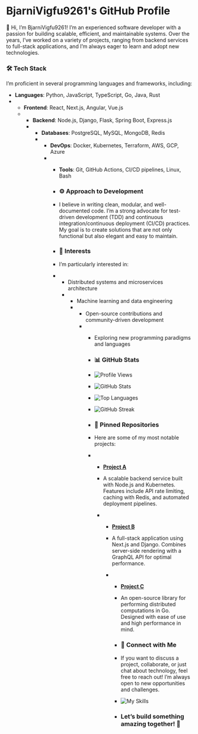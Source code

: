 # BjarniVigfu9261's GitHub Profile

👋 Hi, I’m BjarniVigfu9261! I’m an experienced software developer with a passion for building scalable, efficient, and maintainable systems. Over the years, I’ve worked on a variety of projects, ranging from backend services to full-stack applications, and I’m always eager to learn and adopt new technologies.

### 🛠️ Tech Stack
I’m proficient in several programming languages and frameworks, including:
- **Languages**: Python, JavaScript, TypeScript, Go, Java, Rust
- - **Frontend**: React, Next.js, Angular, Vue.js
  - - **Backend**: Node.js, Django, Flask, Spring Boot, Express.js
    - - **Databases**: PostgreSQL, MySQL, MongoDB, Redis
      - - **DevOps**: Docker, Kubernetes, Terraform, AWS, GCP, Azure
        - - **Tools**: Git, GitHub Actions, CI/CD pipelines, Linux, Bash
         
          - ### ⚙️ Approach to Development
          - I believe in writing clean, modular, and well-documented code. I’m a strong advocate for test-driven development (TDD) and continuous integration/continuous deployment (CI/CD) practices. My goal is to create solutions that are not only functional but also elegant and easy to maintain.
         
          - ### 🌱 Interests
          - I’m particularly interested in:
          - - Distributed systems and microservices architecture
            - - Machine learning and data engineering
              - - Open-source contributions and community-driven development
                - - Exploring new programming paradigms and languages
                 
                  - ### 📊 GitHub Stats
                 
                  - ![Profile Views](https://komarev.com/ghpvc/?username=BjarniVigfu9261&color=blue)
                  - ![GitHub Stats](https://github-readme-stats.vercel.app/api?username=BjarniVigfu9261&show_icons=true&theme=dark)
                  - ![Top Languages](https://github-readme-stats.vercel.app/api/top-langs/?username=BjarniVigfu9261&layout=compact&theme=dark)
                  - ![GitHub Streak](https://streak-stats.demolab.com/?user=BjarniVigfu9261&theme=dark)
                 
                  - ### 📌 Pinned Repositories
                 
                  - Here are some of my most notable projects:
                 
                  - - **[Project A](https://github.com/BjarniVigfu9261/project-a)**
                    - A scalable backend service built with Node.js and Kubernetes. Features include API rate limiting, caching with Redis, and automated deployment pipelines.
                   
                    - - **[Project B](https://github.com/BjarniVigfu9261/project-b)**
                      - A full-stack application using Next.js and Django. Combines server-side rendering with a GraphQL API for optimal performance.
                     
                      - - **[Project C](https://github.com/BjarniVigfu9261/project-c)**
                        - An open-source library for performing distributed computations in Go. Designed with ease of use and high performance in mind.
                       
                        - ### 💬 Connect with Me
                        - If you want to discuss a project, collaborate, or just chat about technology, feel free to reach out! I’m always open to new opportunities and challenges.
                       
                        - ![My Skills](https://skillicons.dev/icons?i=python,js,ts,go,java,rust,react,nextjs,angular,vue,nodejs,django,flask,spring,postgres,mysql,mongodb,redis,docker,kubernetes,terraform,aws,gcp,azure,git,linux,bash)
                       
                        - ### Let’s build something amazing together! 🚀
